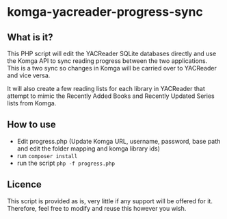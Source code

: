 # komga-yacreader-progress-sync

## What is it?

This PHP script will edit the YACReader SQLite databases directly and use the Komga API to sync reading progress between the two applications.  
This is a two sync so changes in Komga will be carried over to YACReader and vice versa.

It will also create a few reading lists for each library in YACReader that attempt to mimic the Recently Added Books and Recently Updated Series lists from Komga.

## How to use

 * Edit progress.php (Update Komga URL, username, password, base path and edit the folder mapping and komga library ids)
 * run `composer install`
 * run the script `php -f progress.php`

## Licence

This script is provided as is, very little if any support will be offered for it.  Therefore, feel free to modify and reuse this however you wish.
